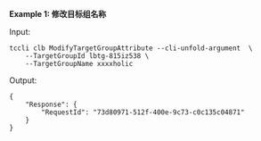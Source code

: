 **Example 1: 修改目标组名称**



Input: 

```
tccli clb ModifyTargetGroupAttribute --cli-unfold-argument  \
    --TargetGroupId lbtg-815iz538 \
    --TargetGroupName xxxxholic
```

Output: 
```
{
    "Response": {
        "RequestId": "73d80971-512f-400e-9c73-c0c135c04871"
    }
}
```

